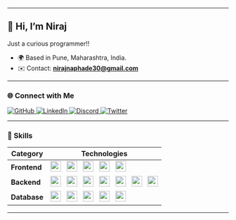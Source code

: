 ***
## 👋 Hi, I’m Niraj

Just a curious programmer!!
* 🌍  Based in Pune, Maharashtra, India.
* ✉️  Contact: **nirajnaphade30@gmail.com**
---

### 🌐 Connect with Me

<p>
  <a href="https://github.com/NeerajsGithub">
    <img src="https://img.shields.io/badge/GitHub-181717?logo=github&logoColor=white&style=flat-square" alt="GitHub"/>
  </a>
  <a href="https://www.linkedin.com/in/NirajNaphade">
    <img src="https://img.shields.io/badge/LinkedIn-0A66C2?logo=linkedin&logoColor=white&style=flat-square" alt="LinkedIn"/>
  </a>
  <a href="https://discord.com/users/ultron890">
    <img src="https://img.shields.io/badge/Discord-5865F2?logo=discord&logoColor=white&style=flat-square" alt="Discord"/>
  </a>
  <a href="https://www.x.com/NeerajNaphade">
    <img src="https://img.shields.io/badge/Twitter-000000?logo=x&logoColor=white&style=flat-square" alt="Twitter"/>
  </a>
</p>

---

### 🚀 Skills

| Category | Technologies |
|----------|--------------|
| **Frontend** | <img src="https://raw.githubusercontent.com/danielcranney/readme-generator/main/public/icons/skills/react-colored.svg" width="24"/> &nbsp; <img src="https://raw.githubusercontent.com/danielcranney/readme-generator/main/public/icons/skills/redux-colored.svg" width="24"/> &nbsp; <img src="https://cdn.simpleicons.org/reactquery/FF4154" width="24"/> &nbsp; <img src="https://raw.githubusercontent.com/danielcranney/readme-generator/main/public/icons/skills/flutter-colored.svg" width="24"/> &nbsp; <picture><source media="(prefers-color-scheme: dark)" srcset="https://cdn.simpleicons.org/nextdotjs/FFFFFF"/><source media="(prefers-color-scheme: light)" srcset="https://cdn.simpleicons.org/nextdotjs/000000"/><img src="https://cdn.simpleicons.org/nextdotjs/000000" width="24"/></picture> |
| **Backend** | <img src="https://raw.githubusercontent.com/danielcranney/readme-generator/main/public/icons/skills/nodejs-colored.svg" width="24"/> &nbsp; <picture><source media="(prefers-color-scheme: dark)" srcset="https://cdn.simpleicons.org/express/FFFFFF"/><source media="(prefers-color-scheme: light)" srcset="https://cdn.simpleicons.org/express/000000"/><img src="https://cdn.simpleicons.org/express/000000" width="24"/></picture> &nbsp; <img src="https://cdn.simpleicons.org/typescript/3178C6" width="24"/> &nbsp; <img src="https://cdn.simpleicons.org/javascript/F7DF1E" width="24"/> &nbsp; <img src="https://raw.githubusercontent.com/danielcranney/readme-generator/main/public/icons/skills/docker-colored.svg" width="24"/> &nbsp; <img src="https://cdn.simpleicons.org/graphql/E10098" width="24"/> &nbsp; <img src="https://cdn.simpleicons.org/nginx/009639" width="24"/> |
| **Database** | <img src="https://cdn.simpleicons.org/mysql/4479A1" width="24"/> &nbsp; <img src="https://cdn.simpleicons.org/postgresql/4169E1" width="24"/> &nbsp; <img src="https://cdn.simpleicons.org/redis/DC382D" width="24"/> &nbsp; <img src="https://raw.githubusercontent.com/danielcranney/readme-generator/main/public/icons/skills/mongodb-colored.svg" width="24"/> &nbsp; <img src="https://cdn.simpleicons.org/firebase/FFCA28" width="24"/> |


---
